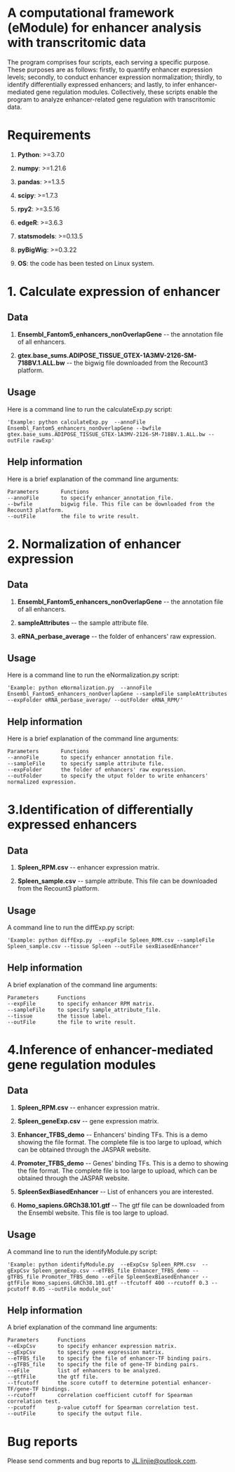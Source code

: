 # A computational framework (eModule) for enhancer analysis with transcritomic data

The program comprises four scripts, each serving a specific purpose. These purposes are as follows: firstly, to quantify enhancer expression levels; secondly, to conduct enhancer expression normalization; thirdly, to identify differentially expressed enhancers; and lastly, to infer enhancer-mediated gene regulation modules. Collectively, these scripts enable the program to analyze enhancer-related gene regulation with transcritomic data.

# Requirements
1. **Python**: >=3.7.0

2. **numpy**: >=1.21.6

3. **pandas**: >=1.3.5

4. **scipy**: >=1.7.3

5. **rpy2**: >=3.5.16

6. **edgeR**: >=3.6.3

7. **statsmodels**: >=0.13.5

8. **pyBigWig**: >=0.3.22

9. **OS**: the code has been tested on Linux system.


# 1. Calculate expression of enhancer

## Data
1. **Ensembl_Fantom5_enhancers_nonOverlapGene**  --  the annotation file of all enhancers.

2. **gtex.base_sums.ADIPOSE_TISSUE_GTEX-1A3MV-2126-SM-718BV.1.ALL.bw**  --  the bigwig file downloaded from the Recount3 platform.


## Usage
Here is a command line to run the calculateExp.py script:

```
'Example: python calculateExp.py  --annoFile Ensembl_Fantom5_enhancers_nonOverlapGene --bwfile gtex.base_sums.ADIPOSE_TISSUE_GTEX-1A3MV-2126-SM-718BV.1.ALL.bw --outFile rawExp'
```

## Help information
Here is a brief explanation of the command line arguments:

```
Parameters       Functions
--annoFile       to specify enhancer_annotation_file. 
--bwfile         bigwig file. This file can be downloaded from the Recount3 platform. 
--outFile        the file to write result.
```


# 2. Normalization of enhancer expression

## Data
1. **Ensembl_Fantom5_enhancers_nonOverlapGene**  --  the annotation file of all enhancers.

2. **sampleAttributes**  --  the sample attribute file.

3. **eRNA_perbase_average**  --  the folder of enhancers' raw expression.

## Usage
Here is a command line to run the eNormalization.py script:

```
'Example: python eNormalization.py  --annoFile Ensembl_Fantom5_enhancers_nonOverlapGene --sampleFile sampleAttributes --expFolder eRNA_perbase_average/ --outFolder eRNA_RPM/'
```

## Help information
Here is a brief explanation of the command line arguments:

```
Parameters       Functions
--annoFile       to specify enhancer annotation file. 
--sampleFile     to specify sample attribute file. 
--expFolder      the folder of enhancers' raw expression.
--outFolder      to specify the utput folder to write enhancers' normalized expression.
```


# 3.Identification of differentially expressed enhancers

## Data
1. **Spleen_RPM.csv**  --  enhancer expression matrix.

2. **Spleen_sample.csv**  --  sample attribute. This file can be downloaded from the Recount3 platform.

## Usage
A command line to run the diffExp.py script:

```
'Example: python diffExp.py  --expFile Spleen_RPM.csv --sampleFile Spleen_sample.csv --tissue Spleen --outFile sexBiasedEnhancer'
```

## Help information
A brief explanation of the command line arguments:

```
Parameters      Functions
--expFile       to specify enhancer RPM matrix. 
--sampleFile    to specify sample_attribute_file. 
--tissue        the tissue label.
--outFile       the file to write result.
```


# 4.Inference of enhancer-mediated gene regulation modules

## Data
1. **Spleen_RPM.csv**  --  enhancer expression matrix.

2. **Spleen_geneExp.csv**  --  gene expression matrix.

3. **Enhancer_TFBS_demo**  --  Enhancers' binding TFs. This is a demo showing the file format. The complete file is too large to upload, which can be obtained through the JASPAR website.

4. **Promoter_TFBS_demo**  --  Genes' binding TFs. This is a demo to showing the file format. The complete file is too large to upload, which can be obtained through the JASPAR website.

5. **SpleenSexBiasedEnhancer**  --  List of enhancers you are interested.

6.  **Homo_sapiens.GRCh38.101.gtf**  -- The gtf file can be downloaded from the Ensembl website. This file is too large to upload.

## Usage
A command line to run the identifyModule.py script:

```
'Example: python identifyModule.py  --eExpCsv Spleen_RPM.csv  --gExpCsv Spleen_geneExp.csv --eTFBS_file Enhancer_TFBS_demo --gTFBS_file Promoter_TFBS_demo --eFile SpleenSexBiasedEnhancer --gtfFile Homo_sapiens.GRCh38.101.gtf --tfcutoff 400 --rcutoff 0.3 --pcutoff 0.05 --outFile module_out'
```

## Help information
A brief explanation of the command line arguments:

```
Parameters      Functions
--eExpCsv       to specify enhancer expression matrix. 
--gExpCsv       to specify gene expression matrix. 
--eTFBS_file    to specify the file of enhancer-TF binding pairs.
--gTFBS_file    to specify the file of gene-TF binding pairs.
--eFile         list of enhancers to be analyzed.
--gtfFile       the gtf file.
--tfcutoff      the score cutoff to determine potential enhancer-TF/gene-TF bindings.
--rcutoff       correlation coefficient cutoff for Spearman correlation test.
--pcutoff       p-value cutoff for Spearman correlation test.
--outFile       to specify the output file.
```

# Bug reports
Please send comments and bug reports to JL.linjie@outlook.com.
